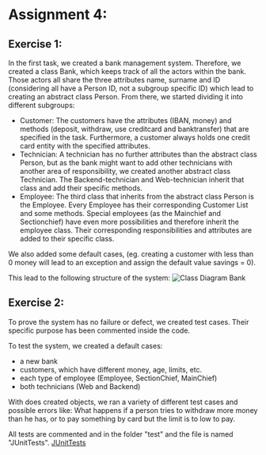 # Assignment 4:

## Exercise 1:

In the first task, we created a bank management system. Therefore, we created a class Bank, which keeps track of all the actors within the bank. 
Those actors all share the three attributes name, surname and ID (considering all have a Person ID, not a subgroup specific ID) which lead to creating an abstract class Person. From there, we started dividing it into different subgroups:
- Customer: The customers have the attributes (IBAN, money) and methods (deposit, withdraw, use creditcard and banktransfer) that are specified in the task. Furthermore, a customer always holds one credit card entity with the specified attributes.
- Technician: A technician has no further attributes than the abstract class Person, but as the bank might want to add other technicians with another area of responsibility, we created another abstract class Technician. The Backend-technician and Web-technician inherit that class and add their specific methods.
- Employee: The third class that inherits from the abstract class Person is the Employee. Every Employee has their corresponding Customer List and some methods. Special employees (as the Mainchief and Sectionchief) have even more possibilities and therefore inherit the employee class. Their corresponding responsibilities and attributes are added to their specific class. 

We also added some default cases, (eg. creating a customer with less than 0 money will lead to an exception and assign the default value savings = 0).

This lead to the following structure of the system: 
![Class Diagram Bank](https://github.com/HuberNicolas/swc-group38/blob/master/SoftCon2020_Assignment_4/UML/Class_Diagram_Final.png "Class Diagram Bank mangement System")

## Exercise 2:

To prove the system has no failure or defect, we created test cases. Their specific purpose has been commented inside the code.

To test the system, we created a default cases:
- a new bank
- customers, which have different money, age, limits, etc.
- each type of employee (Employee, SectionChief, MainChief)
- both technicians (Web and Backend)

With does created objects, we ran a variety of different test cases and possible errors like: What happens if a person tries to withdraw more money than he has, or to pay something by card but the limit is to low to pay.

All tests are commented and in the folder "test" and the file is named "JUnitTests". [JUnitTests](https://github.com/HuberNicolas/swc-group38/blob/master/SoftCon2020_Assignment_4/test/JUnitTests.java)

